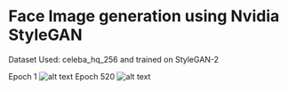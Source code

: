 # Face Image generation using Nvidia StyleGAN

Dataset Used: celeba_hq_256 and trained on StyleGAN-2

Epoch 1
![alt text](https://github.com/mysanjeev99/Face-Image-generation-using-nvidia-StyleGAN/blob/main/miscellaneous/fakes000000.png?raw=true)
Epoch 520
![alt text](https://github.com/mysanjeev99/Face-Image-generation-using-nvidia-StyleGAN/blob/main/miscellaneous/fakes000520.png?raw=true)
